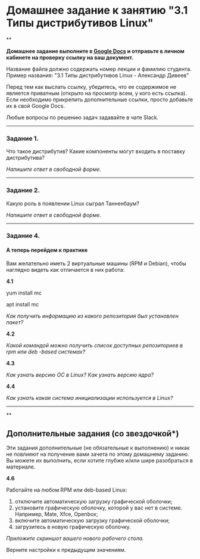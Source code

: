 # Домашнее задание к занятию "3.1 Типы дистрибутивов Linux"

**

**Домашнее задание выполните в [Google Docs](https://docs.google.com/) и отправьте в личном кабинете на проверку ссылку на ваш документ.** 

Название файла должно содержать номер лекции и фамилию студента. Пример названия: "3.1 Типы дистрибутивов Linux - Александр Дивеев"

Перед тем как выслать ссылку, убедитесь, что ее содержимое не является приватным (открыто на просмотр всем, у кого есть ссылка). Если необходимо прикрепить дополнительные ссылки, просто добавьте их в свой Google Docs.

Любые вопросы по решению задач задавайте в чате Slack.

---

### Задание 1.

Что такое дистрибутив? Какие компоненты могут входить в поставку дистрибутива?

*Напишите ответ в свободной форме.*

---

### Задание 2.

Какую роль в появлении Linux сыграл Танненбаум?

*Напишите ответ в свободной форме.*

---

### Задание 4. 


#### А теперь перейдем к практике

Вам желательно иметь 2 виртуальные машины (RPM и Debian), чтобы наглядно видеть как отличается в них работа:

**4.1** 

yum install mc

apt install mc

*Как получить информацию из какого репозитория был установлен пакет?*

**4.2** 

*Какой командой можно получить список доступных репозиториев в rpm или deb -based системах?*

**4.3**

*Как узнать версию ОС в Linux? Как узнать версию ядра?*

**4.4**

*Как узнать какая система инициализации используется в Linux?* 

---

**

## Дополнительные задания (со звездочкой*)
Эти задания дополнительные (не обязательные к выполнению) и никак не повлияют на получение вами зачета по этому домашнему заданию. Вы можете их выполнить, если хотите глубже и/или шире разобраться в материале.

**4.6**

Работайте на любом RPM или deb-based Linux:

1) отключите автоматическую загрузку графической оболочки;
2) установите графическую оболочку, которой у вас нет в системе. Например, Mate, Xfce, Openbox;
3) включите автоматическую загрузку графической оболочки;
4) загрузитесь в новую графическую оболочку.

*Приложите скриншот вашего нового рабочего стола.*

Верните настройки к предыдущим значениям.

